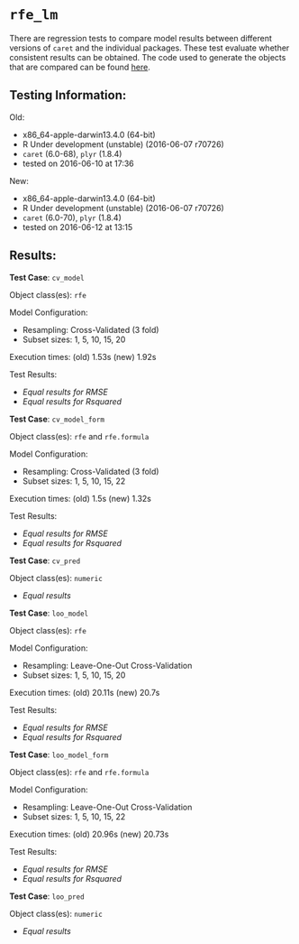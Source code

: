 `rfe_lm`
 ===== 

There are regression tests to compare model results between different versions of `caret` and the individual packages. These test evaluate whether consistent results can be obtained. The code used to generate the objects that are compared can be found [here](https://github.com/topepo/caret/blob/master/RegressionTests/Code/rfe_lm.R).

Testing Information:
---------

Old:

 * x86_64-apple-darwin13.4.0 (64-bit)
 * R Under development (unstable) (2016-06-07 r70726)
 * `caret` (6.0-68), `plyr` (1.8.4)
 * tested on 2016-06-10 at 17:36


New:

 * x86_64-apple-darwin13.4.0 (64-bit)
 * R Under development (unstable) (2016-06-07 r70726)
 * `caret` (6.0-70), `plyr` (1.8.4)
 * tested on 2016-06-12 at 13:15


Results:
---------

**Test Case**: `cv_model`

Object class(es): `rfe`

Model Configuration:

 * Resampling: Cross-Validated (3 fold)
 * Subset sizes: 1, 5, 10, 15, 20


Execution times: (old) 1.53s (new) 1.92s

Test Results:

 * _Equal results for RMSE_
 * _Equal results for Rsquared_

**Test Case**: `cv_model_form`

Object class(es): `rfe` and `rfe.formula`

Model Configuration:

 * Resampling: Cross-Validated (3 fold)
 * Subset sizes: 1, 5, 10, 15, 22


Execution times: (old) 1.5s (new) 1.32s

Test Results:

 * _Equal results for RMSE_
 * _Equal results for Rsquared_

**Test Case**: `cv_pred`

Object class(es): `numeric`

 * _Equal results_

**Test Case**: `loo_model`

Object class(es): `rfe`

Model Configuration:

 * Resampling: Leave-One-Out Cross-Validation
 * Subset sizes: 1, 5, 10, 15, 20


Execution times: (old) 20.11s (new) 20.7s

Test Results:

 * _Equal results for RMSE_
 * _Equal results for Rsquared_

**Test Case**: `loo_model_form`

Object class(es): `rfe` and `rfe.formula`

Model Configuration:

 * Resampling: Leave-One-Out Cross-Validation
 * Subset sizes: 1, 5, 10, 15, 22


Execution times: (old) 20.96s (new) 20.73s

Test Results:

 * _Equal results for RMSE_
 * _Equal results for Rsquared_

**Test Case**: `loo_pred`

Object class(es): `numeric`

 * _Equal results_

